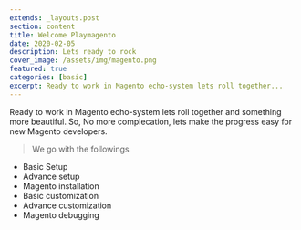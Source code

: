 ```yaml
---
extends: _layouts.post
section: content
title: Welcome Playmagento
date: 2020-02-05
description: Lets ready to rock
cover_image: /assets/img/magento.png
featured: true
categories: [basic]
excerpt: Ready to work in Magento echo-system lets roll together...
---
```


Ready to work in Magento echo-system lets roll together and something more beautiful. So, No more complecation, lets make the progress easy for new Magento developers.

> We go with the followings

- Basic Setup
- Advance setup
- Magento installation
- Basic customization
- Advance customization
- Magento debugging